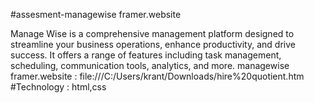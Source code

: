 #assesment-managewise framer.website

Manage Wise is a comprehensive management platform designed to streamline your business operations, enhance productivity, and drive success.
It offers a range of features including task management, scheduling, communication tools, analytics, and more.
managewise framer.website : file:///C:/Users/krant/Downloads/hire%20quotient.htm
#Technology : html,css
